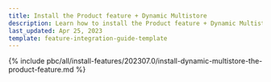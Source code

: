 ```yaml
---
title: Install the Product feature + Dynamic Multistore
description: Learn how to install the Product feature + Dynamic Multistore.
last_updated: Apr 25, 2023
template: feature-integration-guide-template
---
```


{% include pbc/all/install-features/202307.0/install-dynamic-multistore-the-product-feature.md %} <!-- To edit, see /_includes/pbc/all/install-features/202307.0/install-dynamic-multistore-the-product-feature.md -->
